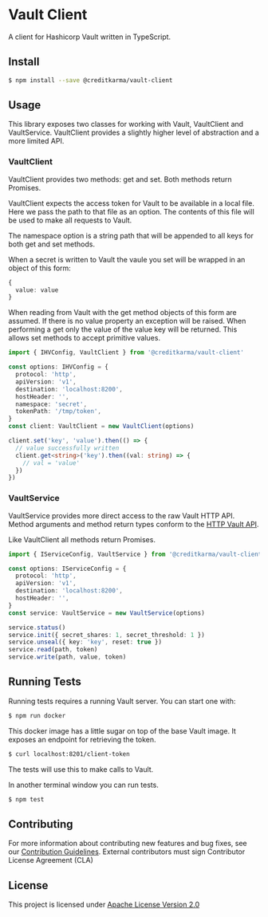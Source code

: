 # Vault Client

A client for Hashicorp Vault written in TypeScript.

## Install

```sh
$ npm install --save @creditkarma/vault-client
```

## Usage

This library exposes two classes for working with Vault, VaultClient and VaultService. VaultClient provides a slightly higher level of abstraction and a more limited API.

### VaultClient

VaultClient provides two methods: get and set. Both methods return Promises.

VaultClient expects the access token for Vault to be available in a local file. Here we pass the path to that file as an option. The contents of this file will be used to make all requests to Vault.

The namespace option is a string path that will be appended to all keys for both get and set methods.

When a secret is written to Vault the vaule you set will be wrapped in an object of this form:

```typescript
{
  value: value
}
```

When reading from Vault with the get method objects of this form are assumed. If there is no value property an exception will be raised. When performing a get only the value of the value key will be returned. This allows set methods to accept primitive values.

```typescript
import { IHVConfig, VaultClient } from '@creditkarma/vault-client'

const options: IHVConfig = {
  protocol: 'http',
  apiVersion: 'v1',
  destination: 'localhost:8200',
  hostHeader: '',
  namespace: 'secret',
  tokenPath: '/tmp/token',
}
const client: VaultClient = new VaultClient(options)

client.set('key', 'value').then(() => {
  // value successfully written
  client.get<string>('key').then((val: string) => {
    // val = 'value'
  })
})
```

### VaultService

VaultService provides more direct access to the raw Vault HTTP API. Method arguments and method return types conform to the [HTTP Vault API](https://www.vaultproject.io/api/).

Like VaultClient all methods return Promises.

```typescript
import { IServiceConfig, VaultService } from '@creditkarma/vault-client'

const options: IServiceConfig = {
  protocol: 'http',
  apiVersion: 'v1',
  destination: 'localhost:8200',
  hostHeader: '',
}
const service: VaultService = new VaultService(options)

service.status()
service.init({ secret_shares: 1, secret_threshold: 1 })
service.unseal({ key: 'key', reset: true })
service.read(path, token)
service.write(path, value, token)
```

## Running Tests

Running tests requires a running Vault server. You can start one with:

```sh
$ npm run docker
```

This docker image has a little sugar on top of the base Vault image. It exposes an endpoint for retrieving the token.

```sh
$ curl localhost:8201/client-token
```

The tests will use this to make calls to Vault.

In another terminal window you can run tests.

```sh
$ npm test
```

## Contributing

For more information about contributing new features and bug fixes, see our [Contribution Guidelines](https://github.com/creditkarma/CONTRIBUTING.md).
External contributors must sign Contributor License Agreement (CLA)

## License

This project is licensed under [Apache License Version 2.0](./LICENSE)
